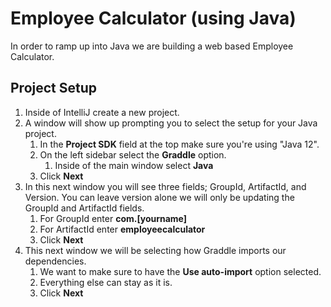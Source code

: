 # Employee Calculator (using Java)

In order to ramp up into Java we are building a web based Employee Calculator.

## Project Setup

1. Inside of IntelliJ create a new project.
1. A window will show up prompting you to select the setup for your Java project.
    1. In the **Project SDK** field at the top make sure you're using "Java 12".
    1. On the left sidebar select the **Graddle** option.
        1. Inside of the main window select **Java**
    1. Click **Next**
1. In this next window you will see three fields; GroupId, ArtifactId, and Version. You can leave version alone we will only be updating the GroupId and ArtifactId fields.
    1. For GroupId enter **com.[yourname]**
    1. For ArtifactId enter **employeecalculator**
    1. Click **Next**
1. This next window we will be selecting how Graddle imports our dependencies.
    1. We want to make sure to have the **Use auto-import** option selected.
    1. Everything else can stay as it is.
    1. Click **Next**
